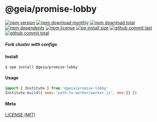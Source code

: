 # @geia/promise-lobby

[![npm version][badge-npm-version]][url-npm]
[![npm download monthly][badge-npm-download-monthly]][url-npm]
[![npm download total][badge-npm-download-total]][url-npm]
[![npm dependents][badge-npm-dependents]][url-github]
[![npm license][badge-npm-license]][url-npm]
[![pp install size][badge-pp-install-size]][url-pp]
[![github commit last][badge-github-last-commit]][url-github]
[![github commit total][badge-github-commit-count]][url-github]

[//]: <> (Shields)
[badge-npm-version]: https://flat.badgen.net/npm/v/@geia/promise-lobby
[badge-npm-download-monthly]: https://flat.badgen.net/npm/dm/@geia/promise-lobby
[badge-npm-download-total]:https://flat.badgen.net/npm/dt/@geia/promise-lobby
[badge-npm-dependents]: https://flat.badgen.net/npm/dependents/@geia/promise-lobby
[badge-npm-license]: https://flat.badgen.net/npm/license/@geia/promise-lobby
[badge-pp-install-size]: https://flat.badgen.net/packagephobia/install/@geia/promise-lobby
[badge-github-last-commit]: https://flat.badgen.net/github/last-commit/hoyeungw/geia
[badge-github-commit-count]: https://flat.badgen.net/github/commits/hoyeungw/geia

[//]: <> (Link)
[url-npm]: https://npmjs.org/package/@geia/promise-lobby
[url-pp]: https://packagephobia.now.sh/result?p=@geia/promise-lobby
[url-github]: https://github.com/hoyeungw/geia

##### Fork cluster with configs

#### Install
```console
$ npm install @geia/promise-lobby
```

#### Usage
```js
import { Institute } from '@geia/promise-lobby'
Institute.build({ exec:'path-to-worker/worker.js', env:{} })
```

#### Meta
[LICENSE (MIT)](LICENSE)
